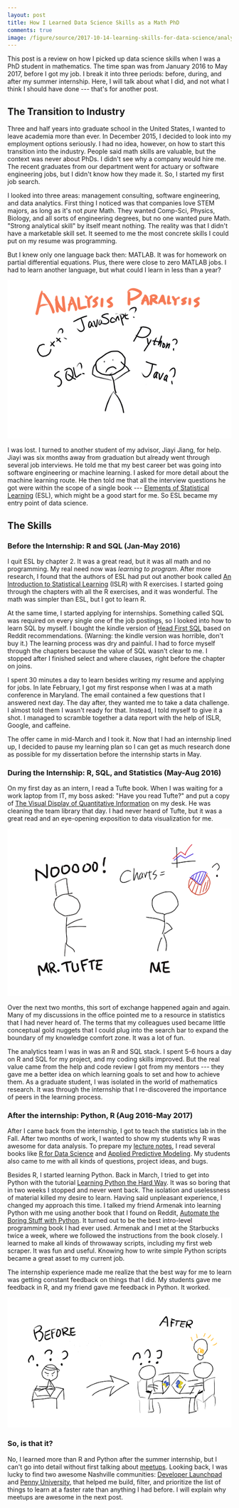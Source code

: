 ```yaml
---
layout: post
title: How I Learned Data Science Skills as a Math PhD
comments: true
image: /figure/source/2017-10-14-learning-skills-for-data-science/analysis-paralysis.png
---
```


This post is a review on how I picked up data science skills when I was a PhD student in mathematics. The time span was from January 2016  to May 2017, before I got my job. I break it into three periods: before, during, and after my summer internship. Here, I will talk about what I did, and not what I think I should have done --- that's for another post.

## The Transition to Industry

Three and half years into graduate school in the United States, I wanted to leave academia more than ever. In December 2015, I decided to look into my employment options seriously. I had no idea, however, on how to start this transition into the industry. People said math skills are valuable, but the context was never about PhDs. I didn't see why a company would hire me. The recent graduates from our department went for actuary or software engineering jobs, but I didn't know how they made it. So, I started my first job search.

I looked into three areas: management consulting, software engineering, and data analytics. First thing I noticed was that companies love STEM majors, as long as it's not *pure* Math. They wanted Comp-Sci, Physics, Biology, and all sorts of engineering degrees, but no one wanted pure Math. "Strong analytical skill" by itself meant nothing. The reality was that I didn't have a marketable skill set. It seemed to me the most concrete skills I could put on my resume was programming.

But I knew only one language back then: MATLAB. It was for homework on partial differential equations. Plus, there were close to zero MATLAB jobs. I had to learn another language, but what could I learn in less than a year?

![analysis-paralysis](/figure/source/2017-10-14-learning-skills-for-data-science/analysis-paralysis.png)

I was lost. I turned to another student of my advisor, Jiayi Jiang, for help. Jiayi was six months away from graduation but already went through several job interviews. He told me that my best career bet was going into software engineering or machine learning. I asked for more detail about the machine learning route. He then told me that all the interview questions he got were within the scope of a single book --- [Elements of Statistical Learning](https://web.stanford.edu/~hastie/ElemStatLearn/) (ESL), which might be a good start for me. So ESL became my entry point of data science.

## The Skills
### Before the Internship: R and SQL (Jan-May 2016)

I quit ESL by chapter 2. It was a great read, but it was all math and no programming. My real need now was *learning to program*. After more research, I found that the authors of ESL had put out another book called [An Introduction to Statistical Learning](http://www-bcf.usc.edu/~gareth/ISL/) (ISLR) with R exercises. I started going through the chapters with all the R exercises, and it was wonderful. The math was simpler than ESL, but I got to learn R.

At the same time, I started applying for internships. Something called SQL was required on every single one of the job postings, so I looked into how to learn SQL by myself. I bought the kindle version of [Head First SQL](http://shop.oreilly.com/product/9780596526849.do) based on Reddit recommendations. (Warning: the kindle version was horrible, don't buy it.) The learning process was dry and painful. I had to force myself through the chapters because the value of SQL wasn't clear to me. I stopped after I finished select and where clauses, right before the chapter on joins.

I spent 30 minutes a day to learn besides writing my resume and applying for jobs. In late February, I got my first response when I was at a math conference in Maryland. The email contained a few questions that I answered next day. The day after, they wanted me to take a data challenge. I almost told them I wasn't ready for that. Instead, I told myself to give it a shot. I managed to scramble together a data report with the help of ISLR, Google, and caffeine.

The offer came in mid-March and I took it. Now that I had an internship lined up, I decided to pause my learning plan so I can get as much research done as possible for my dissertation before the internship starts in May.

### During the Internship: R, SQL, and Statistics (May-Aug 2016)

On my first day as an intern, I read a Tufte book. When I was waiting for a work laptop from IT, my boss asked: "Have you read Tufte?" and put a copy of [The Visual Display of Quantitative Information](https://www.amazon.com/Visual-Display-Quantitative-Information/dp/1930824130) on my desk. He was cleaning the team library that day. I had never heard of Tufte, but it was a great read and an eye-opening exposition to data visualization for me.

![tufte](/figure/source/2017-10-14-learning-skills-for-data-science/mr-tufte.png)

Over the next two months, this sort of exchange happened again and again. Many of my discussions in the office pointed me to a resource in statistics that I had never heard of. The terms that my colleagues used became little conceptual gold nuggets that I could plug into the search bar to expand the boundary of my knowledge comfort zone. It was a lot of fun.

The analytics team I was in was an R and SQL stack. I spent 5-6 hours a day on R and SQL for my project, and my coding skills improved. But the real value came from the help and code review I got from my mentors --- they gave me a better idea on which learning goals to set and how to achieve them. As a graduate student, I was isolated in the world of mathematics research. It was through the internship that I re-discovered the importance of peers in the learning process.

### After the internship: Python, R (Aug 2016-May 2017)

After I came back from the internship, I got to teach the statistics lab in the Fall. After two months of work, I wanted to show my students why R was awesome for data analysis. To prepare my [lecture notes](https://github.com/changhsinlee/RLabNotes), I read several books like [R for Data Science](http://r4ds.had.co.nz/) and [Applied Predictive Modeling](http://appliedpredictivemodeling.com/). My students also came to me with all kinds of questions, project ideas, and bugs.

Besides R, I started learning Python. Back in March, I tried to get into Python with the tutorial [Learning Python the Hard Way](https://learnpythonthehardway.org/). It was so boring that in two weeks I stopped and never went back. The isolation and uselessness of material killed my desire to learn. Having said unpleasant experience, I changed my approach this time. I talked my friend Armenak into learning Python with me using another book that I found on Reddit, [Automate the Boring Stuff with Python](https://automatetheboringstuff.com/). It turned out to be the best intro-level programming book I had ever used. Armenak and I met at the Starbucks twice a week, where we followed the instructions from the book closely. I learned to make all kinds of throwaway scripts, including my first web scraper. It was fun and useful. Knowing how to write simple Python scripts became a great asset to my current job.

The internship experience made me realize that the best way for me to learn was getting constant feedback on things that I did. My students gave me feedback in R, and my friend gave me feedback in Python. It worked.

![peer-feedback](/figure/source/2017-10-14-learning-skills-for-data-science/feedback.png)

### So, is that it?

No, I learned more than R and Python after the summer internship, but I can't go into detail without first talking about [meetups](https://www.meetup.com/). Looking back, I was lucky to find two awesome Nashville communities: [Developer Launchpad](https://www.meetup.com/Developer-Launchpad-Nashville/) and [Penny University](https://groups.google.com/forum/#!forum/penny-university), that helped me build, filter, and prioritize the list of things to learn at a faster rate than anything I had before. I will explain why meetups are awesome in the next post.
